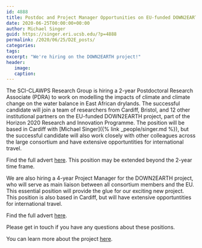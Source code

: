 ```yaml
---
id: 4888
title: Postdoc and Project Manager Opportunities on EU-funded DOWN2EARTH Project
date: 2020-06-25T00:00:00+00:00
author: Michael Singer
guid: https://singer.eri.ucsb.edu/?p=4888
permalink: /2020/06/25/D2E_posts/
categories:
tags:
excerpt: "We're hiring on the DOWN2EARTH project!"
header:
   image: 
   caption: 
---
```


The SCI-CLAWPS Research Group is hiring a 2-year Postdoctoral Research Associate (PDRA) to work on modelling the impacts of climate and climate change on the water balance in East African drylands. The successful candidate will join a team of researchers from Cardiff, Bristol, and 12 other institutional partners on the EU-funded DOWN2EARTH project, part of the Horizon 2020 Research and Innovation Programme. The position will be based in Cardiff with [Michael Singer]({% link _people/singer.md %}), but the successful candidate will also work closely with other colleagues across the large consortium and have extensive opportuntities for international travel. 

Find the full advert [here](https://tinyurl.com/y76jlv84). This position may be extended beyond the 2-year time frame. 

We are also hiring a 4-year Project Manager for the DOWN2EARTH project, who will serve as main liaison between all consortium members and the EU. This essential position will provide the glue for our exciting new project. This position is also based in Cardiff, but will have extensive opportuntities for international travel. 

Find the full advert [here](https://tinyurl.com/yczbhna5).

Please get in touch if you have any questions about these positions.

You can learn more about the project [here](https://cordis.europa.eu/project/rcn/228999). 


